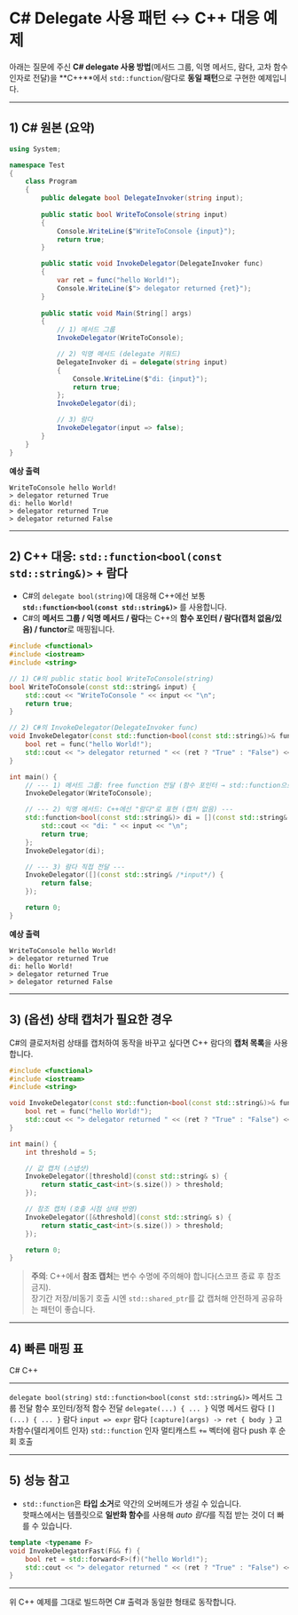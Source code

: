 # C# Delegate 사용 패턴 ↔ C++ 대응 예제

아래는 질문에 주신 **C# delegate 사용 방법**(메서드 그룹, 익명 메서드,
람다, 고차 함수 인자로 전달)을 **C++**에서 `std::function`/람다로 **동일
패턴**으로 구현한 예제입니다.

------------------------------------------------------------------------

## 1) C# 원본 (요약)

``` csharp
using System;

namespace Test
{
    class Program
    {
        public delegate bool DelegateInvoker(string input);
        
        public static bool WriteToConsole(string input)
        {
            Console.WriteLine($"WriteToConsole {input}");
            return true;
        }

        public static void InvokeDelegator(DelegateInvoker func)
        {
            var ret = func("hello World!");
            Console.WriteLine($"> delegator returned {ret}");
        }
        
        public static void Main(String[] args)
        {
            // 1) 메서드 그룹
            InvokeDelegator(WriteToConsole);

            // 2) 익명 메서드 (delegate 키워드)
            DelegateInvoker di = delegate(string input)
            {
                Console.WriteLine($"di: {input}");
                return true;
            };
            InvokeDelegator(di);

            // 3) 람다
            InvokeDelegator(input => false);
        }
    }
}
```

**예상 출력**

    WriteToConsole hello World!
    > delegator returned True
    di: hello World!
    > delegator returned True
    > delegator returned False

------------------------------------------------------------------------

## 2) C++ 대응: `std::function<bool(const std::string&)>` + 람다

-   C#의 `delegate bool(string)`에 대응해 C++에선 보통
    **`std::function<bool(const std::string&)>`** 를 사용합니다.
-   C#의 **메서드 그룹 / 익명 메서드 / 람다**는 C++의 **함수 포인터 /
    람다(캡처 없음/있음) / functor**로 매핑됩니다.

``` cpp
#include <functional>
#include <iostream>
#include <string>

// 1) C#의 public static bool WriteToConsole(string)
bool WriteToConsole(const std::string& input) {
    std::cout << "WriteToConsole " << input << "\n";
    return true;
}

// 2) C#의 InvokeDelegator(DelegateInvoker func)
void InvokeDelegator(const std::function<bool(const std::string&)>& func) {
    bool ret = func("hello World!");
    std::cout << "> delegator returned " << (ret ? "True" : "False") << "\n";
}

int main() {
    // --- 1) 메서드 그룹: free function 전달 (함수 포인터 → std::function으로 변환) ---
    InvokeDelegator(WriteToConsole);

    // --- 2) 익명 메서드: C++에선 "람다"로 표현 (캡처 없음) ---
    std::function<bool(const std::string&)> di = [](const std::string& input) {
        std::cout << "di: " << input << "\n";
        return true;
    };
    InvokeDelegator(di);

    // --- 3) 람다 직접 전달 ---
    InvokeDelegator([](const std::string& /*input*/) {
        return false;
    });

    return 0;
}
```

**예상 출력**

    WriteToConsole hello World!
    > delegator returned True
    di: hello World!
    > delegator returned True
    > delegator returned False

------------------------------------------------------------------------

## 3) (옵션) 상태 캡처가 필요한 경우

C#의 클로저처럼 상태를 캡처하여 동작을 바꾸고 싶다면 C++ 람다의 **캡처
목록**을 사용합니다.

``` cpp
#include <functional>
#include <iostream>
#include <string>

void InvokeDelegator(const std::function<bool(const std::string&)>& func) {
    bool ret = func("hello World!");
    std::cout << "> delegator returned " << (ret ? "True" : "False") << "\n";
}

int main() {
    int threshold = 5;

    // 값 캡처 (스냅샷)
    InvokeDelegator([threshold](const std::string& s) {
        return static_cast<int>(s.size()) > threshold;
    });

    // 참조 캡처 (호출 시점 상태 반영)
    InvokeDelegator([&threshold](const std::string& s) {
        return static_cast<int>(s.size()) > threshold;
    });

    return 0;
}
```

> **주의**: C++에서 **참조 캡처**는 변수 수명에 주의해야 합니다(스코프
> 종료 후 참조 금지).\
> 장기간 저장/비동기 호출 시엔 `std::shared_ptr`를 값 캡처해 안전하게
> 공유하는 패턴이 좋습니다.

------------------------------------------------------------------------

## 4) 빠른 매핑 표

  C#                                    C++
  ------------------------------------- -------------------------------------------
  `delegate bool(string)`               `std::function<bool(const std::string&)>`
  메서드 그룹 전달                      함수 포인터/정적 함수 전달
  `delegate(...) { ... }` 익명 메서드   람다 `[](...) { ... }`
  람다 `input => expr`                  람다 `[capture](args) -> ret { body }`
  고차함수(델리게이트 인자)             `std::function` 인자
  멀티캐스트 `+=`                       벡터에 람다 push 후 순회 호출

------------------------------------------------------------------------

## 5) 성능 참고

-   `std::function`은 **타입 소거**로 약간의 오버헤드가 생길 수
    있습니다.\
    핫패스에서는 템플릿으로 **일반화 함수**를 사용해 *auto 람다*를 직접
    받는 것이 더 빠를 수 있습니다.

``` cpp
template <typename F>
void InvokeDelegatorFast(F&& f) {
    bool ret = std::forward<F>(f)("hello World!");
    std::cout << "> delegator returned " << (ret ? "True" : "False") << "\n";
}
```

------------------------------------------------------------------------

위 C++ 예제를 그대로 빌드하면 C# 출력과 동일한 형태로 동작합니다.
